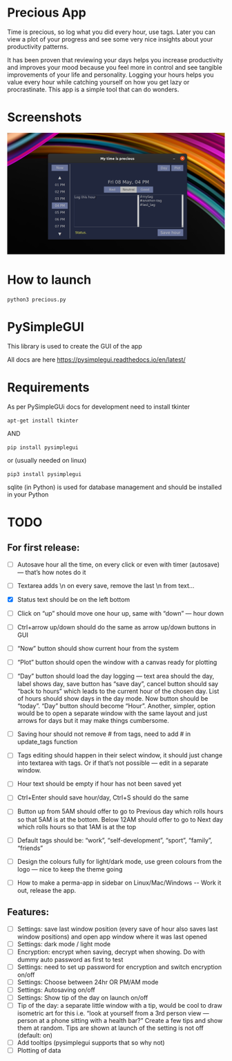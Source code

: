 # Precious App
Time is precious, so log what you did every hour, use tags. Later you can view a plot of your progress and see some very nice insights about your productivity patterns.

It has been proven that reviewing your days helps you increase productivity and improves your mood because you feel more in control and see tangible improvements of your life and personality. Logging your hours helps you value every hour while catching yourself on how you get lazy or procrastinate. This app is a simple tool that can do wonders.

# Screenshots
![](screenshots/latest.png)

# How to launch
```python3 precious.py```

# PySimpleGUI
This library is used to create the GUI of the app

All docs are here https://pysimplegui.readthedocs.io/en/latest/

# Requirements
As per PySimpleGUi docs for development need to install tkinter

```apt-get install tkinter```

AND

```pip install pysimplegui```

or (usually needed on linux)

```pip3 install pysimplegui```

sqlite (in Python) is used for database management and should be installed in your Python


# TODO

## For first release:

- [ ] Autosave hour all the time, on every click or even with timer (autosave) — that’s how notes do it
- [ ] Textarea adds \n on every save, remove the last \n from text…
- [x] Status text should be on the left bottom
- [ ] Click on “up” should move one hour up, same with “down” — hour down
- [ ] Ctrl+arrow up/down should do the same as arrow up/down buttons in GUI
- [ ] “Now” button should show current hour from the system
- [ ] “Plot” button should open the window with a canvas ready for plotting
- [ ] “Day”  button should load the day logging — text area should the day, label shows day, save button has “save day”, cancel button should say “back to hours” which leads to the current hour of the chosen day. List of hours should show days in the day mode. Now button should be “today”. “Day” button should become “Hour”.     Another, simpler, option would be to open a separate window with the same layout and just arrows for days but it may make things cumbersome.
- [ ] Saving hour should not remove # from tags, need to add # in update_tags function
- [ ] Tags editing should happen in their select window, it should just change into textarea with tags. Or if that’s not possible — edit in a separate window.
- [ ] Hour text should be empty if hour has not been saved yet
- [ ] Ctrl+Enter should save hour/day, Ctrl+S should do the same
- [ ] Button up from 5AM should offer to go to Previous day which rolls hours so that 5AM is at the bottom. Below 12AM should offer to go to Next day which rolls hours so that 1AM is at the top
- [ ] Default tags should be: “work”, “self-development”, “sport”, “family”, “friends”
- [ ] Design the colours fully for light/dark mode, use green colours from the logo — nice to keep the theme going
- [ ] How to make a perma-app in sidebar on Linux/Mac/Windows -- Work it out, release the app.


## Features:

- [ ] Settings: save last window position (every save of hour also saves last window positions) and open app window where it was last opened
- [ ] Settings: dark mode / light mode
- [ ] Encryption: encrypt when saving, decrypt when showing. Do with dummy auto password as first to test
- [ ] Settings: need to set up password for encryption and switch encryption on/off
- [ ] Settings: Choose between 24hr OR PM/AM mode
- [ ] Settings: Autosaving on/off
- [ ] Settings: Show tip of the day on launch on/off
- [ ] Tip of the day: a separate little window with a tip, would be cool to draw isometric art for this i.e. “look at yourself from a 3rd person view — person at a phone sitting with a health bar?” Create a few tips and show them at random. Tips are shown at launch of the setting is not off (default: on)
- [ ] Add tooltips (pysimplegui supports that so why not)
- [ ] Plotting of data
